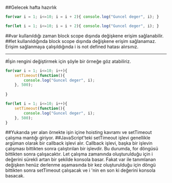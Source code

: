 ##Gelecek hafta hazırlık

```js
for(var i = 1; i<=10; i = i + 2){ console.log("Guncel deger", i); }

for(let i = 1; i<=10; i = i + 2){ console.log("Guncel deger", i); }

```
##var kullanıldığı zaman block scope dışında değişkene erişim sağlanabilir.
##let kullanıldığında block scope dışında değişkene erişim sağlanamaz. Erişim sağlanmaya çalışıldığında i is not defined hatası alırsınız.
<br />

---

#İşin rengini değiştirmek için şöyle bir örneğe göz atabiliriz.

```js
for(var i = 1; i<=10; i++){
    setTimeout(function(){
        console.log("Guncel deger", i);    
    }, 500);
    
}

for(let i = 1; i<=10; i++){
    setTimeout(function(){
        console.log("Guncel deger", i);    
    }, 500);
}

```
##Yukarıda yer alan örnekte işin içine hoisting kavramı ve  setTimeout çalışma mantığı giriyor.
##JavaScript'teki setTimeout işlevi genellikle argüman olarak bir callback işlevi alır. Callback işlevi, başka bir işlevin çalışması bittikten sonra çalıştırılan bir işlevdir. Bu durumda, for döngüsü bittikten sonra çalışacaktır. Let çalışma zamanında oluşturulduğu için i değerini sürekli artan bir şekilde konsola basar. Fakat var  ile tanımlanan değişken henüz derlenme aşamasında bir kez oluşturulduğu için döngü bittikten sonra setTimeout çalışacak ve i 'nin en son ki değerini konsola basacak.